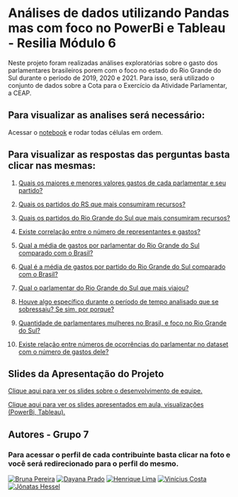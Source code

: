 
# Análises de dados utilizando Pandas mas com foco no PowerBi e Tableau - Resilia Módulo 6

Neste projeto foram realizadas análises exploratórias sobre o gasto dos parlamentares brasileiros porem com o foco no estado do Rio Grande do Sul durante o período de 2019, 2020 e 2021. Para isso, será utilizado o conjunto de dados sobre a Cota para o Exercício da Atividade Parlamentar, a CEAP.




## Para visualizar as analises será necessário:
Acessar o [notebook](https://colab.research.google.com/drive/13yvgq_mw7j0PHcWwxJSdh4YUR8q9lGrI#scrollTo=-eWc5UD2GphH) e rodar todas células em ordem.



## Para visualizar as respostas das perguntas basta clicar nas mesmas:

1. [Quais os maiores e menores valores gastos de cada parlamentar e seu partido?](https://colab.research.google.com/drive/13yvgq_mw7j0PHcWwxJSdh4YUR8q9lGrI#scrollTo=ETdAhNdxuyHC)

2. [Quais os partidos do RS que mais consumiram recursos?](https://colab.research.google.com/drive/13yvgq_mw7j0PHcWwxJSdh4YUR8q9lGrI#scrollTo=ETdAhNdxuyHC)

3. [Quais os partidos do Rio Grande do Sul que mais consumiram recursos?](https://colab.research.google.com/drive/13yvgq_mw7j0PHcWwxJSdh4YUR8q9lGrI#scrollTo=2GbJNQrKuQTy)

4. [Existe correlação entre o número de representantes e gastos?](https://colab.research.google.com/drive/1Q3SkE-yQE6Gxrr2C849L5paOa_3taqEl#scrollTo=w_irTC2svsUw)

5. [Qual a média de gastos por parlamentar do Rio Grande do Sul comparado com o Brasil?](https://colab.research.google.com/drive/13yvgq_mw7j0PHcWwxJSdh4YUR8q9lGrI#scrollTo=ETdAhNdxuyHC)

6. [Qual é a média de gastos por partido do Rio Grande do Sul comparado com o Brasil?](https://colab.research.google.com/drive/13yvgq_mw7j0PHcWwxJSdh4YUR8q9lGrI#scrollTo=ETdAhNdxuyHC)

7. [Qual o parlamentar do Rio Grande do Sul que mais viajou?](https://colab.research.google.com/drive/13yvgq_mw7j0PHcWwxJSdh4YUR8q9lGrI#scrollTo=GlA0g_Zxu3ok)

8. [Houve algo específico durante o período de tempo analisado que se sobressaiu? Se sim, por porque?](https://colab.research.google.com/drive/13yvgq_mw7j0PHcWwxJSdh4YUR8q9lGrI#scrollTo=IekKAjKhvONl)

9. [Quantidade de parlamentares mulheres no Brasil, e foco no Rio Grande do Sul?](https://colab.research.google.com/drive/13yvgq_mw7j0PHcWwxJSdh4YUR8q9lGrI#scrollTo=N9IweJpMp8xt)

10. [Existe relação entre números de ocorrências do parlamentar no dataset com o número de gastos dele?](https://colab.research.google.com/drive/13yvgq_mw7j0PHcWwxJSdh4YUR8q9lGrI#scrollTo=DrNuzKjEpbqd)
## Slides da Apresentação do Projeto

[Clique aqui para ver os slides sobre o desenvolvimento de equipe.](https://prezi.com/i/ojhckfrqxryl/projeto-dados-resilia-modulo-6/)

[Clique aqui para ver os slides apresentados em aula, visualizações (PowerBi, Tableau).](#)
## Autores - Grupo 7

### Para acessar o perfil de cada contribuinte basta clicar na foto e você será redirecionado para o perfil do mesmo.

[![Bruna Pereira](./assets/BRUNA_ccexpress.jpeg)][ss1]
[![Dayana Prado](./assets/2.png)][ss2]
[![Henrique Lima](./assets/HENRIQUE_ccexpress.jpeg)][ss3]
[![Vinícius Costa](./assets/VINICIUS_ccexpress.jpeg)][ss4]
[![Jônatas Hessel](./assets/JHOW_ccexpress.jpeg)][ss5]

[ss1]: https://github.com/BrunaFPereira
[ss2]: https://github.com/AyaMinue
[ss3]: https://github.com/Henrikenzie
[ss4]: https://github.com/ViniciusCostaSouto
[ss5]: https://github.com/JonatasHesselTaveira
